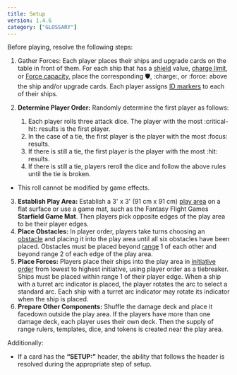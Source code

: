```yaml
---
title: Setup
version: 1.4.6
category: ["GLOSSARY"]
---
```


Before playing, resolve the following steps:

1. Gather Forces: Each player places their ships and upgrade cards on the table in front of them. For each ship that has a [shield](/rules/Charge) value, [charge limit](/rules/Limit), or [Force capacity](/rules/Charge), place the corresponding :shield:, :charge:, or :force: above the ship and/or upgrade cards. Each player assigns [ID markers](/rules/Id_Marker) to each of their ships.

2. **Determine Player Order:** Randomly determine the first player as follows: 
   1. Each player rolls three attack dice. The player with the most :critical-hit: results is the first player. 
   2. In the case of a tie, the first player is the player with the most :focus: results. 
   3. If there is still a tie, the first player is the player with the most :hit: results. 
   4. If there is still a tie, players reroll the dice and follow the above rules until the tie is broken.

- This roll cannot be modified by game effects.

3. **Establish Play Area:** Establish a 3' x 3' (91 cm x 91 cm) [play area](/rules/Play_Area)
   on a flat surface or use a game mat, such as the Fantasy Flight Games
   **Starfield Game Mat**. Then players pick opposite edges of the play
   area to be their player edges.
4. **Place Obstacles:** In player order, players take turns choosing an [obstacle](/rules/Obstacles) and placing it into the play area until all six obstacles have been placed. Obstacles must be placed beyond [range](/rules/Range) 1 of each other and beyond range 2 of each edge of the play area.
5. **Place Forces:** Players place their ships into the play area in [initiative order](/rules/Initiative) from lowest to highest initiative, using player order as a tiebreaker. Ships must be placed within range 1 of their player edge. When a ship with a turret arc indicator is placed, the player rotates the arc to select a standard arc. Each ship with a turret arc indicator may rotate its indicator when the ship is placed.
6. **Prepare Other Components:** Shuffle the damage deck and place it facedown outside the play area. If the players have more than one damage deck, each player uses their own deck. Then the supply of range rulers, templates, dice, and tokens is created near the play area.

Additionally:

- If a card has the **“SETUP:”** header, the ability that follows the header is resolved during the appropriate step of setup.

